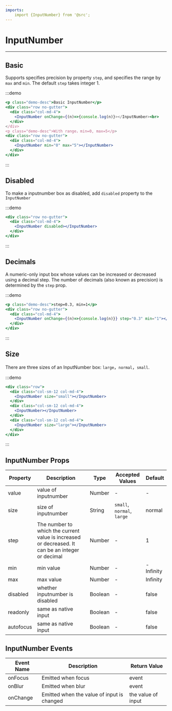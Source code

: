 ```yaml
---
imports:
    import {InputNumber} from '@src';
---
```

# InputNumber

----

## Basic

Supports specifies precision by property `step`, and specifies the range by `max` and `min`. The default `step` takes integer 1.

:::demo
```jsx
<p class="demo-desc">Basic InputNumber</p>
<div class="row no-gutter">
  <div class="col-md-4">
    <InputNumber onChange={(n)=>{console.log(n)}></InputNumber><br>
  </div>
</div>
<p class="demo-desc">With range，min=0, max=5</p>
<div class="row no-gutter">
  <div class="col-md-4">
    <InputNumber min="0" max="5"></InputNumber>
  </div>
</div>
```
:::

## Disabled

To make a inputnumber box as disabled, add `disabled` property to the `InputNumber`

:::demo
```jsx
<div class="row no-gutter">
  <div class="col-md-4">
    <InputNumber disabled></InputNumber>
  </div>
</div>
```
:::

## Decimals

A numeric-only input box whose values can be increased or decreased using a decimal step. The number of decimals (also known as precision) is determined by the `step` prop.

:::demo
```jsx
<p class="demo-desc">step=0.3, min=1</p>
<div class="row no-gutter">
  <div class="col-md-4">
    <InputNumber onChange={(n)=>{console.log(n)}} step="0.3" min="1"></InputNumber>
  </div>
</div>
```
:::

## Size

There are three sizes of an InputNumber box: `large`，`normal`，`small`.

:::demo
```jsx
<div class="row">
  <div class="col-sm-12 col-md-4">
    <InputNumber size="small"></InputNumber>
  </div>
  <div class="col-sm-12 col-md-4">
    <InputNumber></InputNumber>
  </div>
  <div class="col-sm-12 col-md-4">
    <InputNumber size="large"></InputNumber>
  </div>
</div>
```
:::

## InputNumber Props

| Property      | Description          | Type      | Accepted Values                           | Default  |
|---------- |-------------- |---------- |--------------------------------  |-------- |
| value | value of inputnumber | Number | - | - |
| size | size of inputnumber | String | `small`, `normal`, `large` | normal |
| step | The number to which the current value is increased or decreased. It can be an integer or decimal | Number | - | 1 |
| min | min value | Number | - | -Infinity |
| max | max value | Number | - | Infinity |
| disabled | whether inputnumber is disabled | Boolean | - | false |
| readonly | same as native input | Boolean | - | false |
| autofocus | same as native input | Boolean | - | false |

## InputNumber Events

| Event Name      | Description          | Return Value  |
|---------- |-------------- |---------- |
| onFocus | Emitted when focus | event |
| onBlur | Emitted when blur | event |
| onChange | Emitted when the value of input is changed | the value of input |

